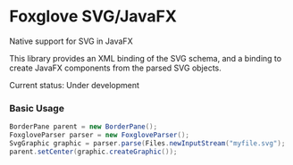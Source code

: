 # Foxglove SVG/JavaFX

Native support for SVG in JavaFX

This library provides an XML binding of the SVG schema, and a binding to create JavaFX components from the parsed SVG objects.

Current status: Under development

### Basic Usage

```java
BorderPane parent = new BorderPane();
FoxgloveParser parser = new FoxgloveParser();
SvgGraphic graphic = parser.parse(Files.newInputStream("myfile.svg");
parent.setCenter(graphic.createGraphic());
```
